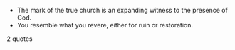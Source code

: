  - The mark of the true church is an expanding witness to the presence of God.
 - You resemble what you revere, either for ruin or restoration.

2 quotes